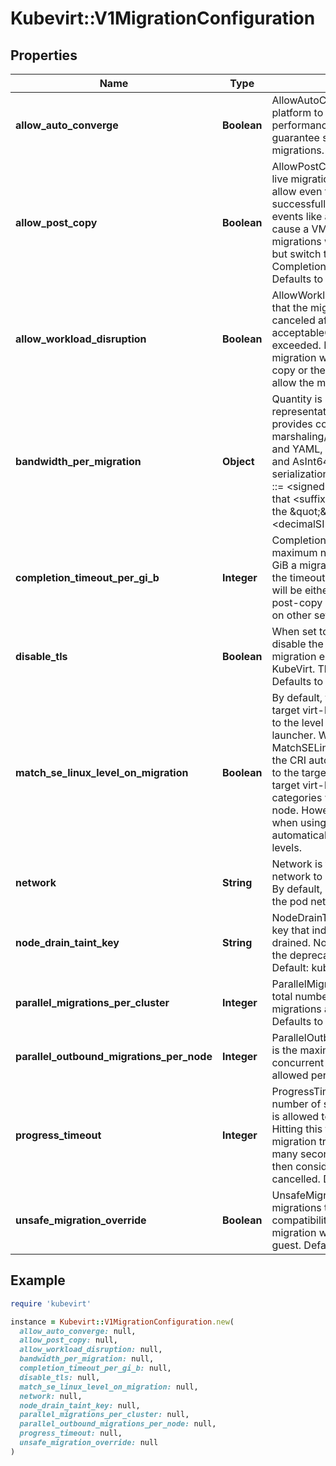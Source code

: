 # Kubevirt::V1MigrationConfiguration

## Properties

| Name | Type | Description | Notes |
| ---- | ---- | ----------- | ----- |
| **allow_auto_converge** | **Boolean** | AllowAutoConverge allows the platform to compromise performance/availability of VMIs to guarantee successful VMI live migrations. Defaults to false | [optional] |
| **allow_post_copy** | **Boolean** | AllowPostCopy enables post-copy live migrations. Such migrations allow even the busiest VMIs to successfully live-migrate. However, events like a network failure can cause a VMI crash. If set to true, migrations will still start in pre-copy, but switch to post-copy when CompletionTimeoutPerGiB triggers. Defaults to false | [optional] |
| **allow_workload_disruption** | **Boolean** | AllowWorkloadDisruption indicates that the migration shouldn&#39;t be canceled after acceptableCompletionTime is exceeded. Instead, if permitted, migration will be switched to post-copy or the VMI will be paused to allow the migration to complete | [optional] |
| **bandwidth_per_migration** | **Object** | Quantity is a fixed-point representation of a number. It provides convenient marshaling/unmarshaling in JSON and YAML, in addition to String() and AsInt64() accessors.  The serialization format is:  &#x60;&#x60;&#x60; &lt;quantity&gt;        ::&#x3D; &lt;signedNumber&gt;&lt;suffix&gt;   (Note that &lt;suffix&gt; may be empty, from the \&quot;\&quot; case in &lt;decimalSI&gt;.)  &lt;digit&gt;           ::&#x3D; 0 | 1 | ... | 9 &lt;digits&gt;          ::&#x3D; &lt;digit&gt; | &lt;digit&gt;&lt;digits&gt; &lt;number&gt;          ::&#x3D; &lt;digits&gt; | &lt;digits&gt;.&lt;digits&gt; | &lt;digits&gt;. | .&lt;digits&gt; &lt;sign&gt;            ::&#x3D; \&quot;+\&quot; | \&quot;-\&quot; &lt;signedNumber&gt;    ::&#x3D; &lt;number&gt; | &lt;sign&gt;&lt;number&gt; &lt;suffix&gt;          ::&#x3D; &lt;binarySI&gt; | &lt;decimalExponent&gt; | &lt;decimalSI&gt; &lt;binarySI&gt;        ::&#x3D; Ki | Mi | Gi | Ti | Pi | Ei   (International System of units; See: http://physics.nist.gov/cuu/Units/binary.html)  &lt;decimalSI&gt;       ::&#x3D; m | \&quot;\&quot; | k | M | G | T | P | E   (Note that 1024 &#x3D; 1Ki but 1000 &#x3D; 1k; I didn&#39;t choose the capitalization.)  &lt;decimalExponent&gt; ::&#x3D; \&quot;e\&quot; &lt;signedNumber&gt; | \&quot;E\&quot; &lt;signedNumber&gt; &#x60;&#x60;&#x60;  No matter which of the three exponent forms is used, no quantity may represent a number greater than 2^63-1 in magnitude, nor may it have more than 3 decimal places. Numbers larger or more precise will be capped or rounded up. (E.g.: 0.1m will rounded up to 1m.) This may be extended in the future if we require larger or smaller quantities.  When a Quantity is parsed from a string, it will remember the type of suffix it had, and will use the same type again when it is serialized.  Before serializing, Quantity will be put in \&quot;canonical form\&quot;. This means that Exponent/suffix will be adjusted up or down (with a corresponding increase or decrease in Mantissa) such that:  - No precision is lost - No fractional digits will be emitted - The exponent (or suffix) is as large as possible.  The sign will be omitted unless the number is negative.  Examples:  - 1.5 will be serialized as \&quot;1500m\&quot; - 1.5Gi will be serialized as \&quot;1536Mi\&quot;  Note that the quantity will NEVER be internally represented by a floating point number. That is the whole point of this exercise.  Non-canonical values will still parse as long as they are well formed, but will be re-emitted in their canonical form. (So always use canonical form, or don&#39;t diff.)  This format is intended to make it difficult to use these numbers without writing some sort of special handling code in the hopes that that will cause implementors to also use a fixed point implementation. | [optional] |
| **completion_timeout_per_gi_b** | **Integer** | CompletionTimeoutPerGiB is the maximum number of seconds per GiB a migration is allowed to take. If the timeout is reached, the migration will be either paused, switched to post-copy or cancelled depending on other settings. Defaults to 150 | [optional] |
| **disable_tls** | **Boolean** | When set to true, DisableTLS will disable the additional layer of live migration encryption provided by KubeVirt. This is usually a bad idea. Defaults to false | [optional] |
| **match_se_linux_level_on_migration** | **Boolean** | By default, the SELinux level of target virt-launcher pods is forced to the level of the source virt-launcher. When set to true, MatchSELinuxLevelOnMigration lets the CRI auto-assign a random level to the target. That will ensure the target virt-launcher doesn&#39;t share categories with another pod on the node. However, migrations will fail when using RWX volumes that don&#39;t automatically deal with SELinux levels. | [optional] |
| **network** | **String** | Network is the name of the CNI network to use for live migrations. By default, migrations go through the pod network. | [optional] |
| **node_drain_taint_key** | **String** | NodeDrainTaintKey defines the taint key that indicates a node should be drained. Note: this option relies on the deprecated node taint feature. Default: kubevirt.io/drain | [optional] |
| **parallel_migrations_per_cluster** | **Integer** | ParallelMigrationsPerCluster is the total number of concurrent live migrations allowed cluster-wide. Defaults to 5 | [optional] |
| **parallel_outbound_migrations_per_node** | **Integer** | ParallelOutboundMigrationsPerNode is the maximum number of concurrent outgoing live migrations allowed per node. Defaults to 2 | [optional] |
| **progress_timeout** | **Integer** | ProgressTimeout is the maximum number of seconds a live migration is allowed to make no progress. Hitting this timeout means a migration transferred 0 data for that many seconds. The migration is then considered stuck and therefore cancelled. Defaults to 150 | [optional] |
| **unsafe_migration_override** | **Boolean** | UnsafeMigrationOverride allows live migrations to occur even if the compatibility check indicates the migration will be unsafe to the guest. Defaults to false | [optional] |

## Example

```ruby
require 'kubevirt'

instance = Kubevirt::V1MigrationConfiguration.new(
  allow_auto_converge: null,
  allow_post_copy: null,
  allow_workload_disruption: null,
  bandwidth_per_migration: null,
  completion_timeout_per_gi_b: null,
  disable_tls: null,
  match_se_linux_level_on_migration: null,
  network: null,
  node_drain_taint_key: null,
  parallel_migrations_per_cluster: null,
  parallel_outbound_migrations_per_node: null,
  progress_timeout: null,
  unsafe_migration_override: null
)
```

